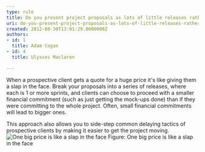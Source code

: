 ```yaml
---
type: rule
title: Do you present project proposals as lots of little releases rather than one big price?
uri: do-you-present-project-proposals-as-lots-of-little-releases-rather-than-one-big-price
created: 2012-08-30T13:01:29.0000000Z
authors:
- id: 1
  title: Adam Cogan
- id: 4
  title: Ulysses Maclaren

---
```


 
When a prospective client gets a quote for a huge price it's like giving them a slap in the face.                 Break your proposals into a series of releases, where each is 1 or more sprints, and                  clients can choose to proceed with a smaller financial commitment (such as just getting the mock-ups                  done) than if they were committing to the whole project. Often, small financial commitments will                  lead to bigger ones.
 
This approach also allows you to side-step common delaying tactics of prospective clients by making it easier to                      get the project moving.
![One big price is like a slap in the face](/Management/RulesToSuccessfulSalesAndAccountManagement/PublishingImages/AccountManagement-FaceSlap.jpg)                Figure: One big price is like a slap in the face<br>                
